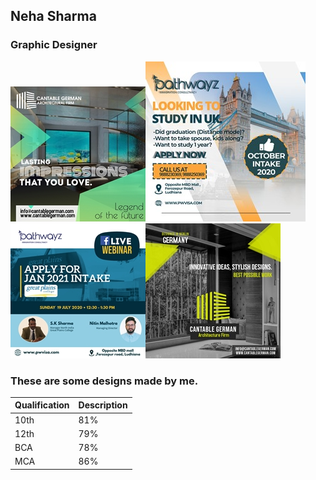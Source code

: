 ## Neha Sharma
### Graphic Designer
![Display picture](photos/1.jpeg)![Display picture](photos/2.jpeg)![Display picture](photos/3.jpeg)![Display picture](photos/4.jpeg)
### These are some designs made by me.
|Qualification| Description     |
| ----------- | --------------- |
| 10th        |       81%       |
| 12th        |       79%       |
| BCA         |       78%       |
| MCA         |       86%       |
